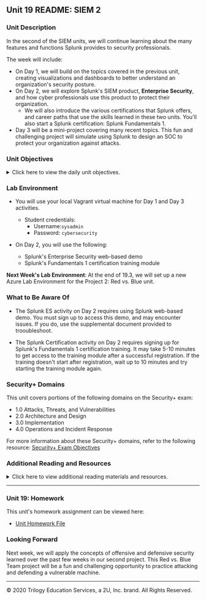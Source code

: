 ## Unit 19 README: SIEM 2

### Unit Description

In the second of the SIEM units, we will continue learning about the many features and functions Splunk provides to security professionals.

The week will include: 

- On Day 1, we will build on the topics covered in the previous unit, creating visualizations and dashboards to better understand an organization's security posture.
- On Day 2, we will explore Splunk's SIEM product, **Enterprise Security**, and how cyber professionals use this product to protect their organization. 
  - We will also introduce the various certifications that Splunk offers, and career paths that use the skills learned in these two units. You'll also start a Splunk certification: Splunk Fundamentals 1.
- Day 3 will be a mini-project covering many recent topics. This fun and challenging project will simulate using Splunk to design an SOC to protect your organization against attacks.

### Unit Objectives 

<details>
    <summary>Click here to view the daily unit objectives.</summary>

  <br>

- **Day 1:** Splunk Dashboards and Visualizations

  - Create visualizations of single- and multiple-value searches. 

  - Use the `geostats` and `iplocation` commands to add location-based visualizations to searches. 

  - Combine multiple visualizations in a single dashboard. 

  - Modify dashboards with time range input and drilldown capabilities.
- **Day 2:** Splunk Enterprise Security

  - Use Splunk Enterprise Security to create an investigation of security events.

  - Differentiate between various advanced security monitoring solutions, such as SOARs, UBAs, and UEBAs, and determine which is appropriate for specific security situations.

  - Understand how knowledge of SIEM software and Splunk is valued in the information security job market.

  - Work towards a Splunk certification using the Splunk Fundamentals eLearning program. 
- **Day 3:** Master of the SOC
  - Complete the Master of the SOC activity. 

</details>


### Lab Environment

- You will use your local Vagrant virtual machine for Day 1 and Day 3 activities. 

  - Student credentials:
    - Username:`sysadmin`
    - Password: `cybersecurity`
  
 - On Day 2, you will use the following:  

   - Splunk's Enterprise Security web-based demo 
   - Splunk's Fundamentals 1 certification training module 

**Next Week's Lab Environment**: At the end of 19.3, we will set up a new Azure Lab Environment for the Project 2: Red vs. Blue unit.  

### What to Be Aware Of

- The Splunk ES activity on Day 2 requires using Splunk web-based demo. You must sign up to access this demo, and may encounter issues. If you do, use the supplemental document provided to trooubleshoot.

- The Splunk Certification activity on Day 2 requires signing up for Splunk's Fundamentals 1 certification training. It may take 5-10 minutes to get access to the training module after a successful registration. If the training doesn't start after registration, wait up to 10 minutes and try starting the training module again.

### Security+ Domains

This unit covers portions of the following domains on the Security+ exam:

- 1.0 Attacks, Threats, and Vulnerabilities 
- 2.0 Architecture and Design 
- 3.0 Implementation
- 4.0 Operations and Incident Response 

For more information about these Security+ domains, refer to the following resource: [Security+ Exam Objectives](https://comptiacdn.azureedge.net/webcontent/docs/default-source/exam-objectives/comptia-security-sy0-601-exam-objectives-(2-0).pdf?sfvrsn=8c5889ff_2)



### Additional Reading and Resources

<details> 
<summary> Click here to view additional reading materials and resources. </summary>
</br>

These are provided as optional, recommended resources to supplement the concepts covered in this unit.


- **Day 1 Resources**

  - [Splunk: Visualization Reference](https://docs.splunk.com/Documentation/Splunk/8.0.6/Viz/Visualizationreference)
  - [Splunk: Dashboard Tutorial](https://docs.splunk.com/Documentation/Splunk/8.0.6/SearchTutorial/Aboutdashboards#:~:text=Dashboards%20are%20views%20that%20are,are%20usually%20connected%20to%20reports.&text=The%20Dashboard%20Editor%20is%20useful,quickly%20add%20to%20a%20dashboard.)

- **Day 2 Resources**

  - [Splunk: Enterprise Security](https://www.splunk.com/en_us/software/enterprise-security.html)
  - [Splunk: Training](https://www.splunk.com/en_us/training.html)


</details>

---

### Unit 19: Homework

This unit's homework assignment can be viewed here: 

- [Unit Homework File](https://github.com/coding-boot-camp/cybersecurity-v2/tree/jlow3939-patch-2_Unit4_V2_Update/2-Homework/19-SIEMs-2)

### Looking Forward 

Next week, we will apply the concepts of offensive and defensive security learned over the past few weeks in our second project. This Red vs. Blue Team project will be a fun and challenging opportunity to practice attacking and defending a vulnerable machine.

---


© 2020 Trilogy Education Services, a 2U, Inc. brand. All Rights Reserved.    
